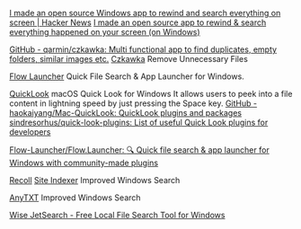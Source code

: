 
[I made an open source Windows app to rewind and search everything on screen | Hacker News](https://news.ycombinator.com/item?id=40105371)
[I made an open source app to rewind & search everything happened on your screen (on Windows)](https://tonoko.notion.site/I-made-an-open-source-app-to-rewind-search-everything-happened-on-your-screen-on-Windows-184d1a9d5edb494dba0c2f46d311ec5c)

[GitHub - qarmin/czkawka: Multi functional app to find duplicates, empty folders, similar images etc.](https://github.com/qarmin/czkawka)
[Czkawka](https://github.com/qarmin/czkawka/releases/latest/download/windows_czkawka_gui.zip)
Remove Unnecessary Files

[Flow Launcher](https://www.flowlauncher.com/)
Quick File Search & App Launcher for Windows.

[QuickLook](https://github.com/QL-Win/QuickLook)
macOS Quick Look for Windows
It allows users to peek into a file content in lightning speed by just pressing the Space key.
[GitHub - haokaiyang/Mac-QuickLook: QuickLook plugins and packages](https://github.com/haokaiyang/Mac-QuickLook)
[sindresorhus/quick-look-plugins: List of useful Quick Look plugins for developers](https://github.com/sindresorhus/quick-look-plugins)

[Flow-Launcher/Flow.Launcher: :mag: Quick file search & app launcher for Windows with community-made plugins](https://github.com/Flow-Launcher/Flow.Launcher)

[Recoll](https://www.lesbonscomptes.com/recoll/)
[Site Indexer](https://addons.mozilla.org/en-US/firefox/addon/recoll-we/)
Improved Windows Search

[AnyTXT](https://anytxt.net/)
Improved Windows Search

[Wise JetSearch - Free Local File Search Tool for Windows](https://www.wisecleaner.com/wise-jetsearch.html)

